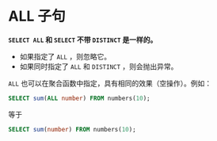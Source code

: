 # ALL 子句

**`SELECT ALL` 和 `SELECT` 不带 `DISTINCT` 是一样的。**

- 如果指定了 `ALL` ，则忽略它。
- 如果同时指定了 `ALL` 和 `DISTINCT` ，则会抛出异常。

`ALL` 也可以在聚合函数中指定，具有相同的效果（空操作）。例如：

```sql
SELECT sum(ALL number) FROM numbers(10);
```

等于

```sql
SELECT sum(number) FROM numbers(10);
```